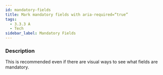 ```yaml
---
id: mandatory-fields
title: Mark mandatory fields with aria-required=“true”
tags:
  - 3.3.3 A
  - Tech
sidebar_label: Mandatory Fields
---
```


### Description

This is recommended even if there are visual ways to see what fields are mandatory.
